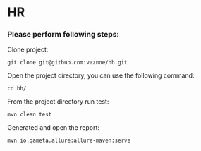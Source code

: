 # HR
### Please perform following steps:

Clone project:
```
git clone git@github.com:vaznoe/hh.git
```
Open the project directory, you can use the following command:
```
cd hh/
```
From the project directory run test:
```
mvn clean test
```
Generated and open the report:
```
mvn io.qameta.allure:allure-maven:serve
```
